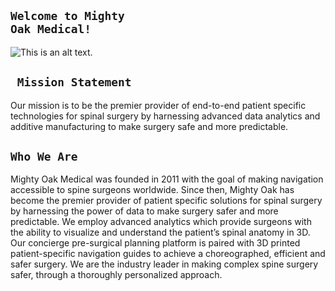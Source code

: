 ## <code>Welcome to **Mighty Oak Medical**!</code>

![This is an alt text.](https://mightyoakmedical.com/assets/Logo/MightyOakMedical_Rebrand_Logo_-_Stacked_Website_720x124.png "This is a sample image.")

## <code> Mission Statement</code>
Our mission is to be the premier provider of end-to-end patient specific technologies for spinal surgery
by harnessing advanced data analytics and additive manufacturing to make surgery safe and more predictable. 
## <code>Who We Are</code>

Mighty Oak Medical was founded in 2011 with the goal of making navigation accessible to spine surgeons worldwide.
Since then, Mighty Oak has become the premier provider of patient specific solutions for spinal surgery by harnessing
the power of data to make surgery safer and more predictable. We employ advanced analytics which provide surgeons with
the ability to visualize and understand the patient’s spinal anatomy in 3D. Our concierge pre-surgical planning
platform is paired with 3D printed patient-specific navigation guides to achieve a choreographed, efficient and safer surgery.
We are the industry leader in making complex spine surgery safer, through a thoroughly personalized approach. 